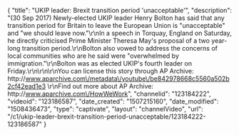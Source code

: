 {
    "title": "UKIP leader: Brexit transition period 'unacceptable'",
    "description": "(30 Sep 2017) Newly-elected UKIP leader Henry Bolton has said that any transition period for Britain to leave the European Union is \"unacceptable\" and \"we should leave now.\"\r\nIn a speech in Torquay, England on Saturday, he directly criticised Prime Minister Theresa May's proposal of a two year-long transition period.\r\nBolton also vowed to address the concerns of local communities who are he said were \"overwhelmed by immigration.\"\r\nBolton was as elected UKIP's fourth leader on Friday.\r\n\r\n\r\nYou can license this story through AP Archive: http:\/\/www.aparchive.com\/metadata\/youtube\/be842978668c5560a502b2cf42ead1e3 \r\nFind out more about AP Archive: http:\/\/www.aparchive.com\/HowWeWork",
    "channelid": "123184222",
    "videoid": "123186587",
    "date_created": "1507215160",
    "date_modified": "1508436473",
    "type": "captivate",
    "layout": "channelVideo",
    "url": "\/c1\/ukip-leader-brexit-transition-period-unacceptable\/123184222-123186587"
}